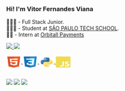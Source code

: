 ### Hi! I'm Vitor Fernandes Viana

👨🏽‍💻 - Full Stack Junior.<br>
👨🏽‍🎓 - Student at <a href="https://www.sptech.school">SÃO PAULO TECH SCHOOL</a>.<br>
👨‍🔧 - Intern at <a href="https://orbitall.com.br/home">Orbitall Payments</a>

<div>
  <a href="https://github.com/vitorfviana">
<img height="180em" src="https://github-readme-stats.vercel.app/api?username=vitorfviana&show_icons=true&theme=aura&include_all_commits=true&count_private=true"/> <img height="180em" src="https://github-readme-stats.vercel.app/api/top-langs/?username=vitorfviana&layout=compact&langs_count=7&theme=aura"/>
</div>
<div style="display:inline_block"><br>
  <img align="center" alt="Rafa-HTML" height="30" width="40" src="https://raw.githubusercontent.com/devicons/devicon/master/icons/html5/html5-original.svg">
  <img align="center" alt="Rafa-CSS" height="30" width="40" src="https://raw.githubusercontent.com/devicons/devicon/master/icons/css3/css3-original.svg">
  <img align="center" alt="Rafa-Python" height="30" width="40" src="https://raw.githubusercontent.com/devicons/devicon/master/icons/python/python-original.svg">
  <img align="center" alt="Rafa-Js" height="30" width="40" src="https://raw.githubusercontent.com/devicons/devicon/master/icons/javascript/javascript-plain.svg">
</div>
  
  ##
  
  <div> 
  <a href="https://www.instagram.com/vitogams.js/" target="_blank"><img src="https://img.shields.io/badge/-Instagram-%23E4405F?style=for-the-badge&logo=instagram&logoColor=white" target="_blank"></a>
  <a href = "mailto:vitorfviana42@gmail.com"><img src="https://img.shields.io/badge/-Gmail-%23333?style=for-the-badge&logo=gmail&logoColor=white" target="_blank"></a>
  <a href="https://www.linkedin.com/in/vitor-fernandes-viana/" target="_blank"><img src="https://img.shields.io/badge/-LinkedIn-%230077B5?style=for-the-badge&logo=linkedin&logoColor=white" target="_blank"></a> 
 
</div>
